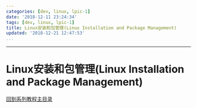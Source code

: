 ```yaml
---
categories: [dev, linux, lpic-1]
date: '2018-12-11 23:24:34'
tags: [dev, linux, lpic-1]
title: Linux安装和包管理(Linux Installation and Package Management)
updated: '2018-12-21 12:47:53'
...
```

---
# Linux安装和包管理(Linux Installation and Package Management)
<!-- MarkdownTOC -->

<!-- /MarkdownTOC -->
[回到系列教程主目录](../index.md)

